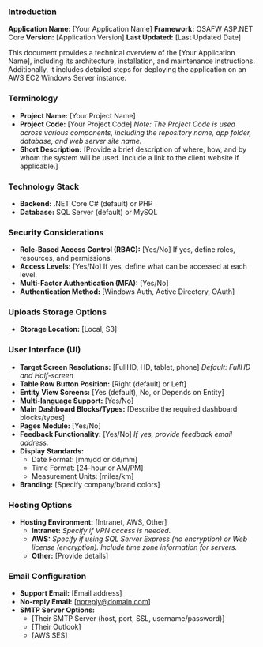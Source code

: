 ### Introduction
**Application Name:** [Your Application Name]
**Framework:** OSAFW ASP.NET Core
**Version:** [Application Version]
**Last Updated:** [Last Updated Date]

This document provides a technical overview of the [Your Application Name], including its architecture, installation, and maintenance instructions. Additionally, it includes detailed steps for deploying the application on an AWS EC2 Windows Server instance.

### Terminology
- **Project Name:** [Your Project Name]
- **Project Code:** [Your Project Code]
  *Note: The Project Code is used across various components, including the repository name, app folder, database, and web server site name.*
- **Short Description:**
  [Provide a brief description of where, how, and by whom the system will be used. Include a link to the client website if applicable.]

### Technology Stack
- **Backend:** .NET Core C# (default) or PHP
- **Database:** SQL Server (default) or MySQL

### Security Considerations
- **Role-Based Access Control (RBAC):** [Yes/No]
  If yes, define roles, resources, and permissions.
- **Access Levels:** [Yes/No]
  If yes, define what can be accessed at each level.
- **Multi-Factor Authentication (MFA):** [Yes/No]
- **Authentication Method:** [Windows Auth, Active Directory, OAuth]

### Uploads Storage Options
- **Storage Location:** [Local, S3]

### User Interface (UI)
- **Target Screen Resolutions:** [FullHD, HD, tablet, phone]
  *Default: FullHD and Half-screen*
- **Table Row Button Position:** [Right (default) or Left]
- **Entity View Screens:** [Yes (default), No, or Depends on Entity]
- **Multi-language Support:** [Yes/No]
- **Main Dashboard Blocks/Types:** [Describe the required dashboard blocks/types]
- **Pages Module:** [Yes/No]
- **Feedback Functionality:** [Yes/No]
  *If yes, provide feedback email address.*
- **Display Standards:**
  - Date Format: [mm/dd or dd/mm]
  - Time Format: [24-hour or AM/PM]
  - Measurement Units: [miles/km]
- **Branding:** [Specify company/brand colors]

### Hosting Options
- **Hosting Environment:** [Intranet, AWS, Other]
  - **Intranet:**
    *Specify if VPN access is needed.*
  - **AWS:**
    *Specify if using SQL Server Express (no encryption) or Web license (encryption). Include time zone information for servers.*
  - **Other:** [Provide details]

### Email Configuration
- **Support Email:** [Email address]
- **No-reply Email:** [noreply@domain.com]
- **SMTP Server Options:**
  - [Their SMTP Server (host, port, SSL, username/password)]
  - [Their Outlook]
  - [AWS SES]